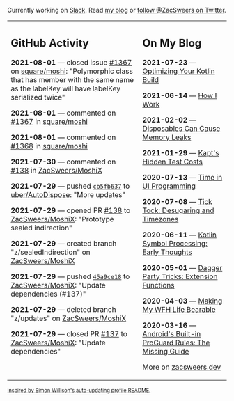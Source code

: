 Currently working on [Slack](https://slack.com/). Read [my blog](https://zacsweers.dev/) or [follow @ZacSweers on Twitter](https://twitter.com/ZacSweers).

<table><tr><td valign="top" width="60%">

## GitHub Activity
<!-- githubActivity starts -->
**2021-08-01** — closed issue [#1367](https://api.github.com/repos/square/moshi/issues/1367) on [square/moshi](https://api.github.com/repos/square/moshi): "Polymorphic class that has member with the same name as the labelKey will have labelKey serialized twice"

**2021-08-01** — commented on [#1367](https://github.com/square/moshi/issues/1367#issuecomment-890569482) in [square/moshi](https://api.github.com/repos/square/moshi)

**2021-08-01** — commented on [#1368](https://github.com/square/moshi/issues/1368#issuecomment-890569190) in [square/moshi](https://api.github.com/repos/square/moshi)

**2021-07-30** — commented on [#138](https://github.com/ZacSweers/MoshiX/pull/138#issuecomment-889643855) in [ZacSweers/MoshiX](https://api.github.com/repos/ZacSweers/MoshiX)

**2021-07-29** — pushed [`cb5fb637`](https://github.com/uber/AutoDispose/commit/cb5fb63740168217cffaf09ae560ad6220017f01) to [uber/AutoDispose](https://api.github.com/repos/uber/AutoDispose): "More updates"

**2021-07-29** — opened PR [#138](https://api.github.com/repos/ZacSweers/MoshiX/pulls/138) to [ZacSweers/MoshiX](https://api.github.com/repos/ZacSweers/MoshiX): "Prototype sealed indirection"

**2021-07-29** — created branch "z/sealedIndirection" on [ZacSweers/MoshiX](https://api.github.com/repos/ZacSweers/MoshiX)

**2021-07-29** — pushed [`45a9ce18`](https://github.com/ZacSweers/MoshiX/commit/45a9ce1838da0542cf42e4b99bac9fc139589aad) to [ZacSweers/MoshiX](https://api.github.com/repos/ZacSweers/MoshiX): "Update dependencies (#137)"

**2021-07-29** — deleted branch "z/updates" on [ZacSweers/MoshiX](https://api.github.com/repos/ZacSweers/MoshiX)

**2021-07-29** — closed PR [#137](https://api.github.com/repos/ZacSweers/MoshiX/pulls/137) to [ZacSweers/MoshiX](https://api.github.com/repos/ZacSweers/MoshiX): "Update dependencies"
<!-- githubActivity ends -->
</td><td valign="top" width="40%">

## On My Blog
<!-- blog starts -->
**2021-07-23** — [Optimizing Your Kotlin Build](https://www.zacsweers.dev/optimizing-your-kotlin-build/)

**2021-06-14** — [How I Work](https://www.zacsweers.dev/how-i-work/)

**2021-02-02** — [Disposables Can Cause Memory Leaks](https://www.zacsweers.dev/disposables-can-cause-memory-leaks/)

**2021-01-29** — [Kapt's Hidden Test Costs](https://www.zacsweers.dev/kapts-hidden-test-costs/)

**2020-07-13** — [Time in UI Programming](https://www.zacsweers.dev/time-in-ui/)

**2020-07-08** — [Tick Tock: Desugaring and Timezones](https://www.zacsweers.dev/ticktock-desugaring-timezones/)

**2020-06-11** — [Kotlin Symbol Processing: Early Thoughts](https://www.zacsweers.dev/kotlin-symbol-processor-early-thoughts/)

**2020-05-01** — [Dagger Party Tricks: Extension Functions](https://www.zacsweers.dev/dagger-party-tricks-extension-functions/)

**2020-04-03** — [Making My WFH Life Bearable](https://www.zacsweers.dev/making-wfh-life-bearable/)

**2020-03-16** — [Android's Built-in ProGuard Rules: The Missing Guide](https://www.zacsweers.dev/android-proguard-rules/)
<!-- blog ends -->
More on [zacsweers.dev](https://zacsweers.dev/)
</td></tr></table>

<sub><a href="https://simonwillison.net/2020/Jul/10/self-updating-profile-readme/">Inspired by Simon Willison's auto-updating profile README.</a></sub>